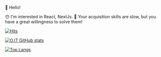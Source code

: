 👋 Hello!

😯 I'm interested in React, NextJs.
💪 Your acquisition skills are slow, but you have a great willingness to solve them!

[![Hits](https://hits.seeyoufarm.com/api/count/incr/badge.svg?url=https%3A%2F%2Fgithub.com%2FjungChulOh&count_bg=%2379C83D&title_bg=%23555555&icon=&icon_color=%23E7E7E7&title=hits&edge_flat=false)](https://hits.seeyoufarm.com)

[![O.IT GitHub stats](https://github-readme-stats.vercel.app/api?username=jungChulOh&count_private=true&show_icons=true)](https://github.com/anuraghazra/github-readme-stats)

[![Top Langs](https://github-readme-stats.vercel.app/api/top-langs/?username=jungChulOh&hide=kotlin&layout=compact)](https://github.com/anuraghazra/github-readme-stats)

<!-- [![Solved.ac 프로필](http://mazassumnida.wtf/api/generate_badge?boj=jungChulOh)](https://solved.ac/jungChulOh) -->
